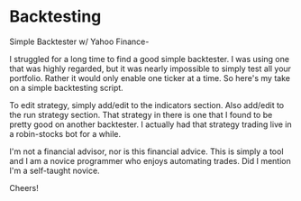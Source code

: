 # Backtesting
Simple Backtester w/ Yahoo Finance-

I struggled for a long time to find a good simple backtester. I was using one that was highly regarded, but it was nearly impossible to simply test all your portfolio. Rather it would only enable one ticker at a time. So here's my take on a simple backtesting script.

To edit strategy, simply add/edit to the indicators section. Also add/edit to the run strategy section. That strategy in there is one that I found to be pretty good on another backtester. I actually had that strategy trading live in a robin-stocks bot for a while.

I'm not a financial advisor, nor is this financial advice. This is simply a tool and I am a novice programmer who enjoys automating trades. Did I mention I'm a self-taught novice. 

Cheers!
